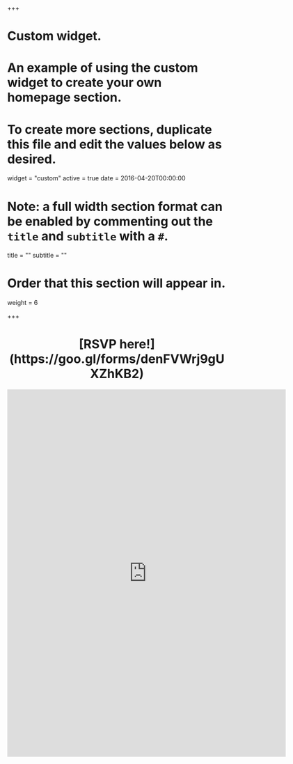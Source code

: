 +++
# Custom widget.
# An example of using the custom widget to create your own homepage section.
# To create more sections, duplicate this file and edit the values below as desired.
widget = "custom"
active = true
date = 2016-04-20T00:00:00

# Note: a full width section format can be enabled by commenting out the `title` and `subtitle` with a `#`.
title = ""
subtitle = ""

# Order that this section will appear in.
weight = 6

+++

<center>
<h1> [RSVP here!](https://goo.gl/forms/denFVWrj9gUXZhKB2) </h1>

<iframe src="https://docs.google.com/forms/d/e/1FAIpQLSd0Eg1Eaove6LnBi9dAT15aYupaQAwkQEWnYZ6aIiMzbOMCmQ/viewform?embedded=true" width="640" height="844" frameborder="0" marginheight="0" marginwidth="0">Loading...</iframe>
</center>